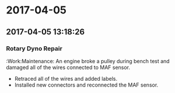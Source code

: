 # 2017-04-05

## 2017-04-05 13:18:26
### Rotary Dyno Repair
:Work:Maintenance:
An engine broke a pulley during bench test and damaged all of the
wires connected to MAF sensor.

 - Retraced all of the wires and added labels.
 - Installed new connectors and reconnected the MAF sensor.

